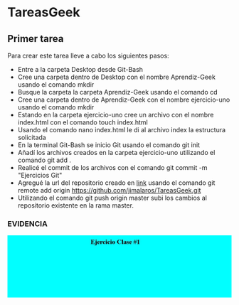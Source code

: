 # TareasGeek

## Primer tarea

Para crear este tarea lleve a cabo los siguientes pasos:

- Entre a la carpeta Desktop desde Git-Bash
- Cree una carpeta dentro de Desktop con el nombre Aprendiz-Geek usando el comando mkdir
- Busque la carpeta la carpeta Aprendiz-Geek usando el comando cd
- Cree una carpeta dentro de Aprendiz-Geek con el nombre ejercicio-uno usando el comando mkdir
- Estando en la carpeta ejercicio-uno cree un archivo con el nombre index.html con el comando touch index.html
- Usando el comando nano index.html le di al archivo index la estructura solicitada
- En la terminal Git-Bash se inicio Git usando el comando git init
- Añadí los archivos creados en la carpeta ejercicio-uno utilizando el comando git add .
- Realicé el commit de los archivos con el comando git commit -m "Ejercicios Git"
- Agregué la url del repositorio creado en [link](https://github.com/) usando el comando git remote add origin https://github.com/jimalaros/TareasGeek.git
- Utilizando el comando git push origin master subi los cambios al repositorio existente en la rama master.

### EVIDENCIA

![Prueba](https://github.com/jimalaros/TareasGeek/blob/master/imagenes/Captura.JPG)
